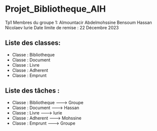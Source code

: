 # Projet_Bibliotheque_AIH
Tp1
Membres du groupe 1:
Almountacir Abdelmohssine
Bensoum Hassan
Nicolaev Iurie
Date limite de remise : 22 Décembre 2023

## Liste des classes:
- Classe : Bibliotheque
- Classe : Document
- Classe : Livre
- Classe : Adherent
- Classe : Emprunt

## Liste des tâches :
- Classe : Bibliotheque ---­­­> Groupe
- Classe : Document ---­­­> Hassan
- Classe : Livre ---­­­> Iurie
- Classe : Adherent ---­­­> Mohssine
- Classe : Emprunt ---­­­> Groupe







